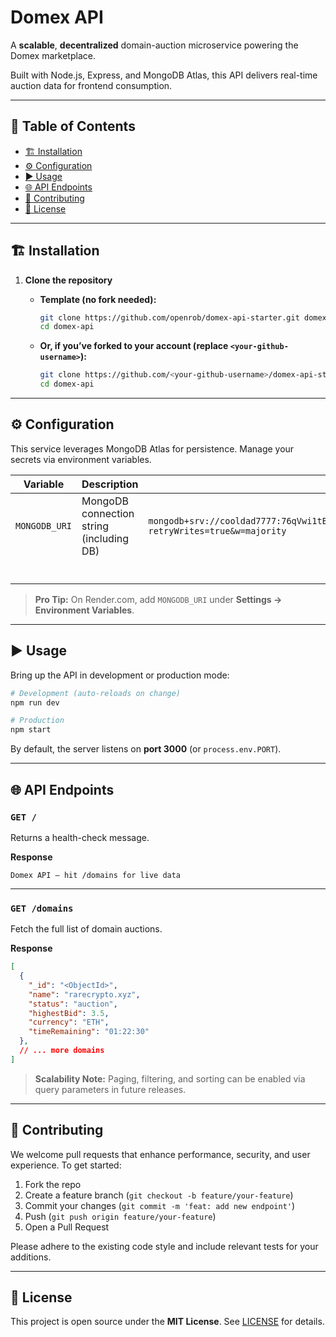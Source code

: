 # Domex API

A **scalable**, **decentralized** domain-auction microservice powering the Domex marketplace.

Built with Node.js, Express, and MongoDB Atlas, this API delivers real-time auction data for frontend consumption.

---

## 🚀 Table of Contents

* [🏗️ Installation](#️installation)
* [⚙️ Configuration](#configuration)
* [▶️ Usage](#usage)
* [🌐 API Endpoints](#api-endpoints)
* [🔧 Contributing](#contributing)
* [📄 License](#license)

---

## 🏗️ Installation

1. **Clone the repository**

   * **Template (no fork needed):**

     ```bash
     git clone https://github.com/openrob/domex-api-starter.git domex-api
     cd domex-api
     ```
   * **Or, if you’ve forked to your account (replace `<your-github-username>`):**

     ```bash
     git clone https://github.com/<your-github-username>/domex-api-starter.git domex-api
     cd domex-api
     ```

---

## ⚙️ Configuration

This service leverages MongoDB Atlas for persistence. Manage your secrets via environment variables.

| Variable      | Description                              | Example                                                                                                     |                                                                                      |
| ------------- | ---------------------------------------- | ----------------------------------------------------------------------------------------------------------- | ------------------------------------------------------------------------------------ |
| `MONGODB_URI` | MongoDB connection string (including DB) | `mongodb+srv://cooldad7777:76qVwi1tBlGP0pAO@cluster0.an99cl5.mongodb.net/domex?retryWrites=true&w=majority` |                                                                                      |
|               |                                          |                                                                                                             | `mongodb+srv://user:pass@cluster0.xyz.mongodb.net/domex?retryWrites=true&w=majority` |

> **Pro Tip:** On Render.com, add `MONGODB_URI` under **Settings → Environment Variables**.

---

## ▶️ Usage

Bring up the API in development or production mode:

```bash
# Development (auto-reloads on change)
npm run dev

# Production
npm start
```

By default, the server listens on **port 3000** (or `process.env.PORT`).

---

## 🌐 API Endpoints

### `GET /`

Returns a health-check message.

**Response**

```text
Domex API – hit /domains for live data
```

---

### `GET /domains`

Fetch the full list of domain auctions.

**Response**

```json
[
  {
    "_id": "<ObjectId>",
    "name": "rarecrypto.xyz",
    "status": "auction",
    "highestBid": 3.5,
    "currency": "ETH",
    "timeRemaining": "01:22:30"
  },
  // ... more domains
]
```

> **Scalability Note:** Paging, filtering, and sorting can be enabled via query parameters in future releases.

---

## 🔧 Contributing

We welcome pull requests that enhance performance, security, and user experience. To get started:

1. Fork the repo
2. Create a feature branch (`git checkout -b feature/your-feature`)
3. Commit your changes (`git commit -m 'feat: add new endpoint'`)
4. Push (`git push origin feature/your-feature`)
5. Open a Pull Request

Please adhere to the existing code style and include relevant tests for your additions.

---

## 📄 License

This project is open source under the **MIT License**. See [LICENSE](LICENSE) for details.
